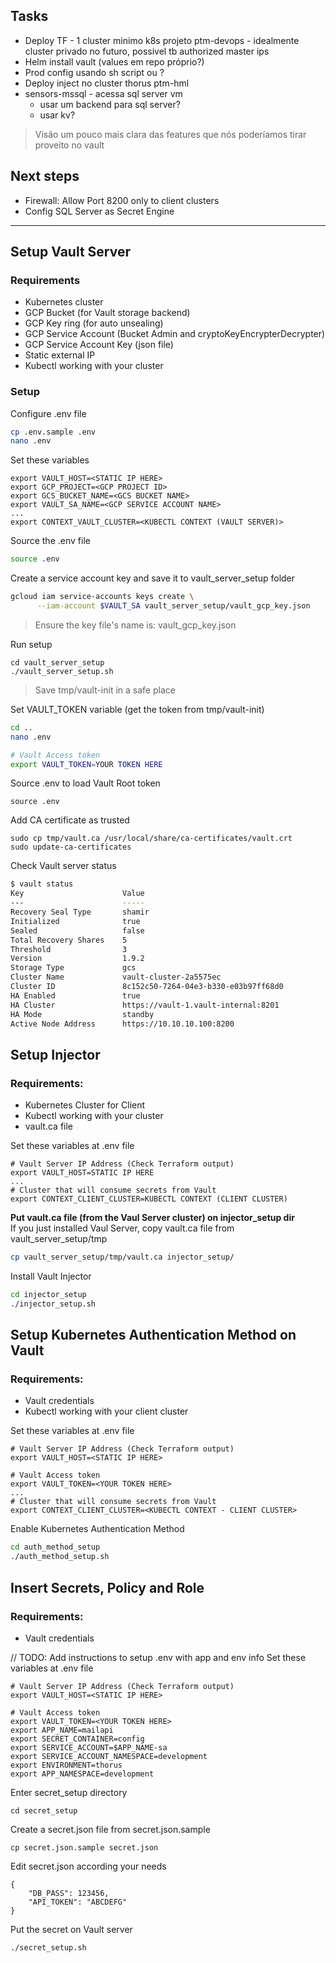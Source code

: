 ## Tasks
- Deploy TF - 1 cluster minimo k8s projeto ptm-devops - idealmente cluster privado no futuro, possivel tb authorized master ips
- Helm install vault (values em repo próprio?)
- Prod config usando sh script ou ?
- Deploy inject no cluster thorus ptm-hml
- sensors-mssql - acessa sql server vm
  - usar um backend para sql server?
  - usar kv?

> Visão um pouco mais clara das features que nós poderíamos tirar proveito no vault

## Next steps
- Firewall: Allow Port 8200 only to client clusters
- Config SQL Server as Secret Engine

------
## Setup Vault Server
### Requirements
- Kubernetes cluster
- GCP Bucket (for Vault storage backend)
- GCP Key ring (for auto unsealing)
- GCP Service Account (Bucket Admin and cryptoKeyEncrypterDecrypter)
- GCP Service Account Key (json file)
- Static external IP
- Kubectl working with your cluster

### Setup
Configure .env file
```bash
cp .env.sample .env
nano .env
```

Set these variables
```
export VAULT_HOST=<STATIC IP HERE>
export GCP_PROJECT=<GCP PROJECT ID>
export GCS_BUCKET_NAME=<GCS BUCKET NAME>
export VAULT_SA_NAME=<GCP SERVICE ACCOUNT NAME>
...
export CONTEXT_VAULT_CLUSTER=<KUBECTL CONTEXT (VAULT SERVER)>
```

Source the .env file
```bash
source .env
```

Create a service account key and save it to vault_server_setup folder
```bash
gcloud iam service-accounts keys create \
      --iam-account $VAULT_SA vault_server_setup/vault_gcp_key.json
```

> Ensure the key file's name is: vault_gcp_key.json

Run setup  
```
cd vault_server_setup
./vault_server_setup.sh
```

> Save tmp/vault-init in a safe place

Set VAULT_TOKEN variable (get the token from tmp/vault-init)
```bash
cd ..
nano .env

# Vault Access token 
export VAULT_TOKEN=YOUR TOKEN HERE
```

Source .env to load Vault Root token
```
source .env
```

Add CA certificate as trusted
```
sudo cp tmp/vault.ca /usr/local/share/ca-certificates/vault.crt
sudo update-ca-certificates
```

Check Vault server status
```bash
$ vault status
Key                      Value
---                      -----
Recovery Seal Type       shamir
Initialized              true
Sealed                   false
Total Recovery Shares    5
Threshold                3
Version                  1.9.2
Storage Type             gcs
Cluster Name             vault-cluster-2a5575ec
Cluster ID               8c152c50-7264-04e3-b330-e03b97ff68d0
HA Enabled               true
HA Cluster               https://vault-1.vault-internal:8201
HA Mode                  standby
Active Node Address      https://10.10.10.100:8200

```

## Setup Injector
### Requirements:
- Kubernetes Cluster for Client
- Kubectl working with your cluster
- vault.ca file


Set these variables at .env file
```
# Vault Server IP Address (Check Terraform output)
export VAULT_HOST=STATIC IP HERE
...
# Cluster that will consume secrets from Vault
export CONTEXT_CLIENT_CLUSTER=KUBECTL CONTEXT (CLIENT CLUSTER)
```

**Put vault.ca file (from the Vaul Server cluster) on injector_setup dir**  
If you just installed Vaul Server, copy vault.ca file from vault_server_setup/tmp
```bash
cp vault_server_setup/tmp/vault.ca injector_setup/
```

Install Vault Injector
```bash
cd injector_setup
./injector_setup.sh
```

## Setup Kubernetes Authentication Method on Vault
### Requirements:
- Vault credentials
- Kubectl working with your client cluster


Set these variables at .env file
```
# Vault Server IP Address (Check Terraform output)
export VAULT_HOST=<STATIC IP HERE>

# Vault Access token
export VAULT_TOKEN=<YOUR TOKEN HERE>
...
# Cluster that will consume secrets from Vault
export CONTEXT_CLIENT_CLUSTER=<KUBECTL CONTEXT - CLIENT CLUSTER>
```

Enable Kubernetes Authentication Method
```bash
cd auth_method_setup
./auth_method_setup.sh
```

## Insert Secrets, Policy and Role
### Requirements:
- Vault credentials

// TODO: Add instructions to setup .env with app and env info
Set these variables at .env file
```
# Vault Server IP Address (Check Terraform output)
export VAULT_HOST=<STATIC IP HERE>

# Vault Access token
export VAULT_TOKEN=<YOUR TOKEN HERE>
export APP_NAME=mailapi
export SECRET_CONTAINER=config
export SERVICE_ACCOUNT=$APP_NAME-sa
export SERVICE_ACCOUNT_NAMESPACE=development
export ENVIRONMENT=thorus
export APP_NAMESPACE=development
```

Enter secret_setup directory
```
cd secret_setup
```

Create a secret.json file from secret.json.sample
```
cp secret.json.sample secret.json
```


Edit secret.json according your needs
```
{
    "DB_PASS": 123456,
    "API_TOKEN": "ABCDEFG"    
}
```
Put the secret on Vault server
```bash
./secret_setup.sh
```

